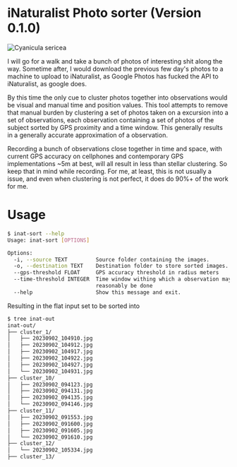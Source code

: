 # iNaturalist Photo sorter (Version 0.1.0)


![Cyanicula sericea](https://inaturalist-open-data.s3.amazonaws.com/photos/316378631/original.jpg)

I will go for a walk and take a bunch of photos of interesting shit along the
way. Sometime after, I would download the previous few day's photos to a machine
to upload to iNaturalist, as Google Photos has fucked the API to iNaturalist, as
google does.

By this time the only cue to cluster photos together into observations would be
visual and manual time and position values. This tool attempts to remove that
manual burden by clustering a set of photos taken on a excursion into a set of
observations, each observation containing a set of photos of the subject sorted
by GPS proximity and a time window. This generally results in a generally
accurate approximation of a observation.

Recording a bunch of observations close together in time and space, with current
GPS accuracy on cellphones and contemporary GPS implementations ~5m at best,
will all result in less than stellar clustering. So keep that in mind while
recording. For me, at least, this is not usually a issue, and even when
clustering is not perfect, it does do 90%+ of the work for me.

# Usage

```sh
$ inat-sort --help
Usage: inat-sort [OPTIONS]

Options:
  -i, --source TEXT         Source folder containing the images.
  -o, --destination TEXT    Destination folder to store sorted images.
  --gps-threshold FLOAT     GPS accuracy threshold in radius meters
  --time-threshold INTEGER  Time window withing which a observation may
                            reasonably be done
  --help                    Show this message and exit.
```

Resulting in the flat input set to be sorted into

```sh
$ tree inat-out
inat-out/
├── cluster_1/
│   ├── 20230902_104910.jpg
│   ├── 20230902_104912.jpg
│   ├── 20230902_104917.jpg
│   ├── 20230902_104922.jpg
│   ├── 20230902_104927.jpg
│   └── 20230902_104931.jpg
├── cluster_10/
│   ├── 20230902_094123.jpg
│   ├── 20230902_094131.jpg
│   ├── 20230902_094135.jpg
│   └── 20230902_094146.jpg
├── cluster_11/
│   ├── 20230902_091553.jpg
│   ├── 20230902_091600.jpg
│   ├── 20230902_091605.jpg
│   └── 20230902_091610.jpg
├── cluster_12/
│   └── 20230902_105334.jpg
├── cluster_13/

```
